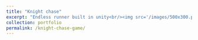 ```yaml
---
title: "Knight chase"
excerpt: "Endless runner built in unity<br/><img src='/images/500x300.png'>"
collection: portfolio
permalink: /knight-chase-game/
---
```

